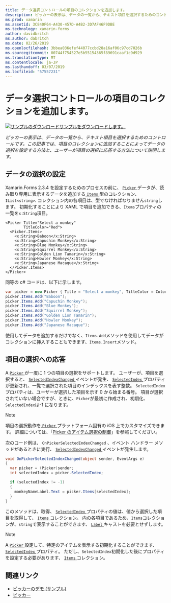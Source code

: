 ```yaml
---
title: データ選択コントロールの項目のコレクションを追加します。
description: ピッカーの表示は、データの一覧から、テキスト項目を選択するためのコントロールです。 この記事では、項目のコレクションに追加することによってデータの選択を設定する方法と、ユーザーが項目の選択に応答する方法について説明します。
ms.prod: xamarin
ms.assetid: 3C840F64-A430-457D-A4B2-3D7AF46F9DBE
ms.technology: xamarin-forms
author: davidbritch
ms.author: dabritch
ms.date: 02/26/2019
ms.openlocfilehash: 3bbea036efef44077ccbd28a16af06c97cd7026b
ms.sourcegitcommit: 00744f754527e5b55154365f89691caaf1c9d929
ms.translationtype: MT
ms.contentlocale: ja-JP
ms.lasthandoff: 03/07/2019
ms.locfileid: "57557231"
---
```

# <a name="adding-data-to-a-pickers-items-collection"></a>データ選択コントロールの項目のコレクションを追加します。

[![サンプルのダウンロード](~/media/shared/download.png)サンプルをダウンロードします。](https://developer.xamarin.com/samples/xamarin-forms/UserInterface/PickerDemo/)

_ピッカーの表示は、データの一覧から、テキスト項目を選択するためのコントロールです。この記事では、項目のコレクションに追加することによってデータの選択を設定する方法と、ユーザーが項目の選択に応答する方法について説明します。_

## <a name="populating-a-picker-with-data"></a>データの選択の設定

Xamarin.Forms 2.3.4 を設定するためのプロセスの前に、 [ `Picker` ](xref:Xamarin.Forms.Picker)データが、読み取り専用に表示するデータを追加する[ `Items` ](xref:Xamarin.Forms.Picker.Items) 型のコレクション、`IList<string>`. コレクション内の各項目は、型でなければなりません`string`します。 初期化することにより XAML で項目を追加できる、`Items`プロパティの一覧を`x:String`項目。

```xaml
<Picker Title="Select a monkey"
        TitleColor="Red">
  <Picker.Items>
    <x:String>Baboon</x:String>
    <x:String>Capuchin Monkey</x:String>
    <x:String>Blue Monkey</x:String>
    <x:String>Squirrel Monkey</x:String>
    <x:String>Golden Lion Tamarin</x:String>
    <x:String>Howler Monkey</x:String>
    <x:String>Japanese Macaque</x:String>
  </Picker.Items>
</Picker>
```

同等の c# コードは、以下に示します。

```csharp
var picker = new Picker { Title = "Select a monkey", TitleColor = Color.Red };
picker.Items.Add("Baboon");
picker.Items.Add("Capuchin Monkey");
picker.Items.Add("Blue Monkey");
picker.Items.Add("Squirrel Monkey");
picker.Items.Add("Golden Lion Tamarin");
picker.Items.Add("Howler Monkey");
picker.Items.Add("Japanese Macaque");
```

使用してデータを追加するだけでなく、`Items.Add`メソッドを使用してデータがコレクションに挿入することもできます、`Items.Insert`メソッド。

## <a name="responding-to-item-selection"></a>項目の選択への応答

A [ `Picker` ](xref:Xamarin.Forms.Picker)が一度に 1 つの項目の選択をサポートします。 ユーザーが、項目を選択すると、 [ `SelectedIndexChanged` ](xref:Xamarin.Forms.Picker.SelectedIndexChanged)イベントが発生、 [ `SelectedIndex` ](xref:Xamarin.Forms.Picker.SelectedIndex)プロパティが更新され、一覧で選択された項目のインデックスを表す整数。 `SelectedIndex`プロパティは、ユーザーが選択した項目を示す 0 から始まる番号。 項目が選択されていない場合ですが、ときに、`Picker`が最初に作成され、初期化、`SelectedIndex`は-1 になります。

> [!NOTE]
> 項目の選択動作を[ `Picker` ](xref:Xamarin.Forms.Picker)プラットフォーム固有の iOS 上でカスタマイズできます。 詳細については、「[Picker のアイテム選択の制御](~/xamarin-forms/platform/ios/picker-selection.md)」を参照してください。

次のコード例は、 `OnPickerSelectedIndexChanged` 、イベント ハンドラー メソッドがあるときに実行、 [ `SelectedIndexChanged` ](xref:Xamarin.Forms.Picker.SelectedIndexChanged)イベントが発生します。

```csharp
void OnPickerSelectedIndexChanged(object sender, EventArgs e)
{
  var picker = (Picker)sender;
  int selectedIndex = picker.SelectedIndex;

  if (selectedIndex != -1)
  {
    monkeyNameLabel.Text = picker.Items[selectedIndex];
  }
}
```

このメソッドは、取得、 [ `SelectedIndex` ](xref:Xamarin.Forms.Picker.SelectedIndex)プロパティの値は、値から選択した項目を取得して、 [ `Items` ](xref:Xamarin.Forms.Picker.Items)コレクション。 内の各項目であるため、`Items`コレクションが、`string`で表示することができます、 [ `Label` ](xref:Xamarin.Forms.Label)キャストを必要とせずします。

> [!NOTE]
> A [ `Picker` ](xref:Xamarin.Forms.Picker)設定して、特定のアイテムを表示する初期化することができます、 [ `SelectedIndex` ](xref:Xamarin.Forms.Picker.SelectedIndex)プロパティ。 ただし、`SelectedIndex`初期化した後にプロパティを設定する必要があります、 [ `Items` ](xref:Xamarin.Forms.Picker.Items)コレクション。

## <a name="related-links"></a>関連リンク

- [ピッカーのデモ (サンプル)](https://developer.xamarin.com/samples/xamarin-forms/UserInterface/PickerDemo/)
- [ピッカー](xref:Xamarin.Forms.Picker)
